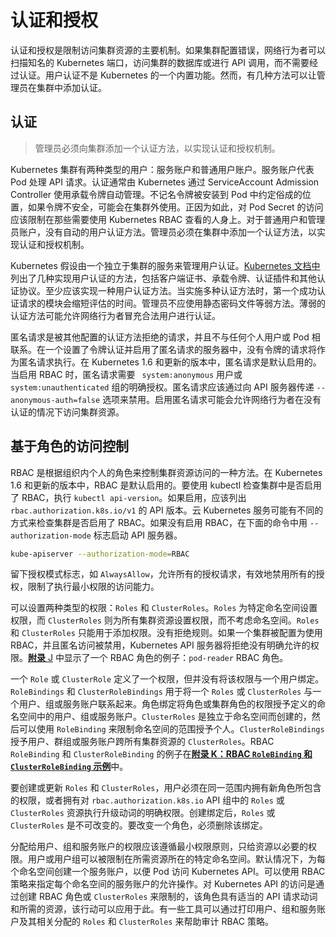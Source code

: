 # 认证和授权

认证和授权是限制访问集群资源的主要机制。如果集群配置错误，网络行为者可以扫描知名的 Kubernetes 端口，访问集群的数据库或进行 API 调用，而不需要经过认证。用户认证不是 Kubernetes 的一个内置功能。然而，有几种方法可以让管理员在集群中添加认证。

## 认证

> 管理员必须向集群添加一个认证方法，以实现认证和授权机制。

Kubernetes 集群有两种类型的用户：服务账户和普通用户账户。服务账户代表 Pod 处理 API 请求。认证通常由 Kubernetes 通过 ServiceAccount Admission Controller 使用承载令牌自动管理。不记名令牌被安装到 Pod 中约定俗成的位置，如果令牌不安全，可能会在集群外使用。正因为如此，对 Pod Secret 的访问应该限制在那些需要使用 Kubernetes RBAC 查看的人身上。对于普通用户和管理员账户，没有自动的用户认证方法。管理员必须在集群中添加一个认证方法，以实现认证和授权机制。

Kubernetes 假设由一个独立于集群的服务来管理用户认证。[Kubernetes 文档中](https://kubernetes.io/docs/reference/access-authn-authz/authentication)列出了几种实现用户认证的方法，包括客户端证书、承载令牌、认证插件和其他认证协议。至少应该实现一种用户认证方法。当实施多种认证方法时，第一个成功认证请求的模块会缩短评估的时间。管理员不应使用静态密码文件等弱方法。薄弱的认证方法可能允许网络行为者冒充合法用户进行认证。

匿名请求是被其他配置的认证方法拒绝的请求，并且不与任何个人用户或 Pod 相联系。在一个设置了令牌认证并启用了匿名请求的服务器中，没有令牌的请求将作为匿名请求执行。在 Kubernetes 1.6 和更新的版本中，匿名请求是默认启用的。当启用 RBAC 时，匿名请求需要 ` system:anonymous` 用户或 `system:unauthenticated` 组的明确授权。匿名请求应该通过向 API 服务器传递 `--anonymous-auth=false` 选项来禁用。启用匿名请求可能会允许网络行为者在没有认证的情况下访问集群资源。

## 基于角色的访问控制

RBAC 是根据组织内个人的角色来控制集群资源访问的一种方法。在 Kubernetes 1.6 和更新的版本中，RBAC 是默认启用的。要使用 kubectl 检查集群中是否启用了 RBAC，执行 `kubectl api-version`。如果启用，应该列出`rbac.authorization.k8s.io/v1` 的 API 版本。云 Kubernetes 服务可能有不同的方式来检查集群是否启用了 RBAC。如果没有启用 RBAC，在下面的命令中用 `--authorization-mode` 标志启动 API 服务器。

```sh
kube-apiserver --authorization-mode=RBAC
```

留下授权模式标志，如 `AlwaysAllow`，允许所有的授权请求，有效地禁用所有的授权，限制了执行最小权限的访问能力。

可以设置两种类型的权限：`Roles` 和 `ClusterRoles`。`Roles` 为特定命名空间设置权限，而 `ClusterRoles` 则为所有集群资源设置权限，而不考虑命名空间。`Roles` 和 `ClusterRoles` 只能用于添加权限。没有拒绝规则。如果一个集群被配置为使用 RBAC，并且匿名访问被禁用，Kubernetes API 服务器将拒绝没有明确允许的权限。[**附录** J](appendix/j.md) 中显示了一个 RBAC 角色的例子：`pod-reader` RBAC 角色。

一个 `Role` 或 `ClusterRole` 定义了一个权限，但并没有将该权限与一个用户绑定。`RoleBindings` 和 `ClusterRoleBindings` 用于将一个 `Roles` 或 `ClusterRoles` 与一个用户、组或服务账户联系起来。角色绑定将角色或集群角色的权限授予定义的命名空间中的用户、组或服务账户。`ClusterRoles` 是独立于命名空间而创建的，然后可以使用 `RoleBinding` 来限制命名空间的范围授予个人。`ClusterRoleBindings` 授予用户、群组或服务账户跨所有集群资源的 `ClusterRoles`。RBAC `RoleBinding` 和 `ClusterRoleBinding` 的例子在[**附录 K：RBAC `RoleBinding` 和 `ClusterRoleBinding` 示例**](appendix/k.md)中。

要创建或更新 `Roles` 和 `ClusterRoles`，用户必须在同一范围内拥有新角色所包含的权限，或者拥有对 `rbac.authorization.k8s.io` API 组中的 `Roles` 或 `ClusterRoles` 资源执行升级动词的明确权限。创建绑定后，`Roles` 或 `ClusterRoles` 是不可改变的。要改变一个角色，必须删除该绑定。

分配给用户、组和服务账户的权限应该遵循最小权限原则，只给资源以必要的权限。用户或用户组可以被限制在所需资源所在的特定命名空间。默认情况下，为每个命名空间创建一个服务账户，以便 Pod 访问 Kubernetes API。可以使用 RBAC 策略来指定每个命名空间的服务账户的允许操作。对 Kubernetes API 的访问是通过创建 RBAC 角色或 `ClusterRoles` 来限制的，该角色具有适当的 API 请求动词和所需的资源，该行动可以应用于此。有一些工具可以通过打印用户、组和服务账户及其相关分配的 `Roles` 和 `ClusterRoles` 来帮助审计 RBAC 策略。